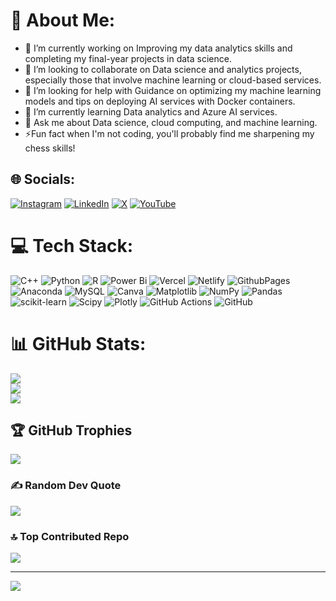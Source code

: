 # 💫 About Me:
- 🔭 I’m currently working on Improving my data analytics skills and completing my final-year projects in data science.
- 🌱 I’m looking to collaborate on Data science and analytics projects, especially those that involve machine learning or cloud-based services.
- 👯 I’m looking for help with Guidance on optimizing my machine learning models and tips on deploying AI services with Docker containers.
- 🤔 I’m currently learning Data analytics and Azure AI services.
- 💬 Ask me about Data science, cloud computing, and machine learning.
- ⚡Fun fact when I'm not coding, you'll probably find me sharpening my chess skills!


## 🌐 Socials:
[![Instagram](https://img.shields.io/badge/Instagram-%23E4405F.svg?logo=Instagram&logoColor=white)](https://instagram.com/harsh_bajpay) [![LinkedIn](https://img.shields.io/badge/LinkedIn-%230077B5.svg?logo=linkedin&logoColor=white)](https://linkedin.com/in/Harsh-Bajpay) [![X](https://img.shields.io/badge/X-black.svg?logo=X&logoColor=white)](https://x.com/imharshbajpay) [![YouTube](https://img.shields.io/badge/YouTube-%23FF0000.svg?logo=YouTube&logoColor=white)](https://youtube.com/@CodeWithPandat) 

# 💻 Tech Stack:
![C++](https://img.shields.io/badge/c++-%2300599C.svg?style=flat&logo=c%2B%2B&logoColor=white) ![Python](https://img.shields.io/badge/python-3670A0?style=flat&logo=python&logoColor=ffdd54) ![R](https://img.shields.io/badge/r-%23276DC3.svg?style=flat&logo=r&logoColor=white) ![Power Bi](https://img.shields.io/badge/power_bi-F2C811?style=flat&logo=powerbi&logoColor=black) ![Vercel](https://img.shields.io/badge/vercel-%23000000.svg?style=flat&logo=vercel&logoColor=white) ![Netlify](https://img.shields.io/badge/netlify-%23000000.svg?style=flat&logo=netlify&logoColor=#00C7B7) ![GithubPages](https://img.shields.io/badge/github%20pages-121013?style=flat&logo=github&logoColor=white) ![Anaconda](https://img.shields.io/badge/Anaconda-%2344A833.svg?style=flat&logo=anaconda&logoColor=white) ![MySQL](https://img.shields.io/badge/mysql-4479A1.svg?style=flat&logo=mysql&logoColor=white) ![Canva](https://img.shields.io/badge/Canva-%2300C4CC.svg?style=flat&logo=Canva&logoColor=white) ![Matplotlib](https://img.shields.io/badge/Matplotlib-%23ffffff.svg?style=flat&logo=Matplotlib&logoColor=black) ![NumPy](https://img.shields.io/badge/numpy-%23013243.svg?style=flat&logo=numpy&logoColor=white) ![Pandas](https://img.shields.io/badge/pandas-%23150458.svg?style=flat&logo=pandas&logoColor=white) ![scikit-learn](https://img.shields.io/badge/scikit--learn-%23F7931E.svg?style=flat&logo=scikit-learn&logoColor=white) ![Scipy](https://img.shields.io/badge/SciPy-%230C55A5.svg?style=flat&logo=scipy&logoColor=%white) ![Plotly](https://img.shields.io/badge/Plotly-%233F4F75.svg?style=flat&logo=plotly&logoColor=white) ![GitHub Actions](https://img.shields.io/badge/github%20actions-%232671E5.svg?style=flat&logo=githubactions&logoColor=white) ![GitHub](https://img.shields.io/badge/github-%23121011.svg?style=flat&logo=github&logoColor=white)
# 📊 GitHub Stats:
![](https://github-readme-stats.vercel.app/api?username=Harsh-Bajpay&theme=dark&hide_border=false&include_all_commits=true&count_private=true)<br/>
![](https://github-readme-streak-stats.herokuapp.com/?user=Harsh-Bajpay&theme=dark&hide_border=false)<br/>
![](https://github-readme-stats.vercel.app/api/top-langs/?username=Harsh-Bajpay&theme=dark&hide_border=false&include_all_commits=true&count_private=true&layout=compact)

## 🏆 GitHub Trophies
![](https://github-profile-trophy.vercel.app/?username=Harsh-Bajpay&theme=dracula&no-frame=false&no-bg=false&margin-w=4)

### ✍️ Random Dev Quote
![](https://quotes-github-readme.vercel.app/api?type=horizontal&theme=merko)

### 🔝 Top Contributed Repo
![](https://github-contributor-stats.vercel.app/api?username=Harsh-Bajpay&limit=5&theme=dark&combine_all_yearly_contributions=true)

---
[![](https://visitcount.itsvg.in/api?id=Harsh-Bajpay&icon=5&color=7)](https://visitcount.itsvg.in)

<!-- Proudly created with GPRM ( https://gprm.itsvg.in ) -->


